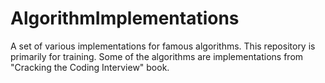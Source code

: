 AlgorithmImplementations
========================

A set of various implementations for famous algorithms. This repository is primarily for training.
Some of the algorithms are implementations from "Cracking the Coding Interview" book.
